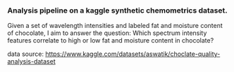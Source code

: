 ### Analysis pipeline on a kaggle synthetic chemometrics dataset.

Given a set of wavelength intensities and labeled fat and moisture content of chocolate, I aim to answer the question:
Which spectrum intensity features correlate to high or low fat and moisture content in chocolate?

data source: https://www.kaggle.com/datasets/aswatik/choclate-quality-analysis-dataset

